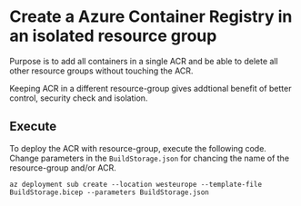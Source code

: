 # Create a Azure Container Registry in an isolated resource group
Purpose is to add all containers in a single ACR and be able to delete all other resource groups without touching the ACR. 

Keeping ACR in a different resource-group gives addtional benefit of better control, security check and isolation.

## Execute
To deploy the ACR with resource-group, execute the following code. Change parameters in the `BuildStorage.json` for chancing the name of the resource-group and/or ACR.

```
az deployment sub create --location westeurope --template-file BuildStorage.bicep --parameters BuildStorage.json
```
